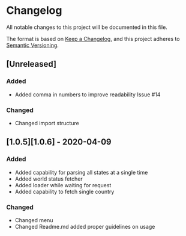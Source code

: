 # Changelog

All notable changes to this project will be documented in this file.

The format is based on [Keep a Changelog](https://keepachangelog.com/en/1.0.0/),
and this project adheres to [Semantic Versioning](https://semver.org/spec/v2.0.0.html).

## [Unreleased]

### Added
- Added comma in numbers to improve readability Issue #14
### Changed
- Changed import structure

## [1.0.5][1.0.6] - 2020-04-09

### Added
- Added capability for parsing all states at a single time
- Added world status fetcher
- Added loader while waiting for request
- Added capability to fetch single country
### Changed
- Changed menu
- Changed Readme.md added proper guidelines on usage
